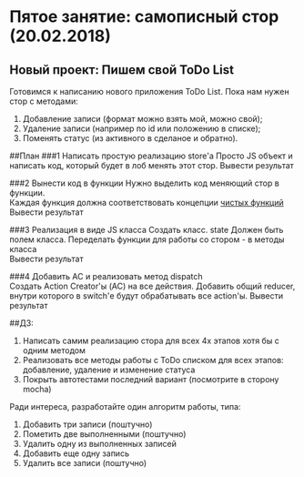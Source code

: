 # Пятое занятие: самописный стор (20.02.2018)

## Новый проект: Пишем свой ToDo List
Готовимся к написанию нового приложения ToDo List. Пока нам нужен стор с методами:
1. Добавление записи (формат можно взять мой, можно свой);
2. Удаление записи (например по id или положению в списке);
3. Поменять статус (из активного в сделаное и обратно).


##План
###1 Написать простую реализацию store'а
Просто JS объект и написать код, который будет в лоб менять этот стор.
Вывести результат

###2 Вынести код в функции
Нужно выделить код меняющий стор в функции.<br/>
Каждая функция должна соответствовать концепции [чистых функций](http://prgssr.ru/development/delaem-svoj-javascript-chistym.html)
Вывести результат

###3 Реализация в виде JS класса
Создать класс. state Должен быть полем класса. Переделать функции для работы со стором - в методы класса  
Вывести результат

###4 Добавить AC и реализовать метод dispatch  
Создать Action Creator'ы (AC) на все действия.
Добавить общий reducer, внутри которого в switch'е будут обрабатывать все action'ы. 
Вывести результат


##ДЗ:
1. Написать самим реализацию стора для всех 4х этапов хотя бы с одним методом
2. Реализовать все методы работы с ToDo списком для всех этапов: добавление, удаление и изменение статуса
3. Покрыть автотестами последний вариант (посмотрите в сторону mocha)

Ради интереса, разработайте один алгоритм работы, типа:
1. Добавить три записи (поштучно)
2. Пометить две выполненными (поштучно) 
3. Удалить одну из выполненных записей
4. Добавить еще одну запись
5. Удалить все записи (поштучно)

